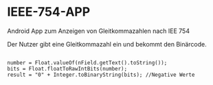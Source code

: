 # IEEE-754-APP

Android App zum Anzeigen von Gleitkommazahlen nach IEE 754

Der Nutzer gibt eine Gleitkommazahl ein und bekommt den Binärcode.

<pre><code>
number = Float.valueOf(nField.getText().toString());
bits = Float.floatToRawIntBits(number);
result = "0" + Integer.toBinaryString(bits); //Negative Werte
</code></pre>